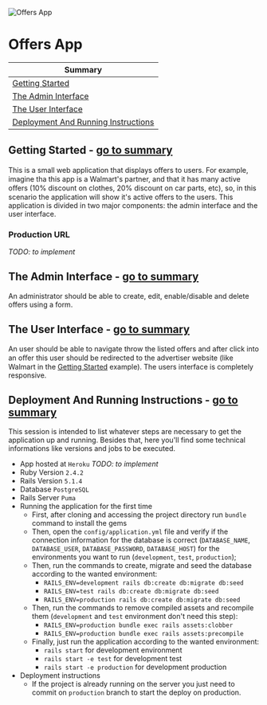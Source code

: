 ![Offers App](https://ih0.redbubble.net/image.118888820.1283/sticker,375x360-bg,ffffff.u3.png)

# Offers App

| Summary                                                                                          |
|--------------------------------------------------------------------------------------------------|
| [Getting Started](#getting-started---go-to-summary)                                              |
| [The Admin Interface](#the-admin-interface---go-to-summary)                                      |
| [The User Interface](#the-user-interface---go-to-summary)                                        |
| [Deployment And Running Instructions](#deployment-and-running-instructions---go-to-summary)      |

## Getting Started - [go to summary](#offers-app)

This is  a small web application that displays oﬀers to users. For example, imagine tha this app is 
a Walmart's partner, and that it has many active oﬀers (10% discount on clothes, 20% discount on car 
parts, etc), so, in this scenario the application will show it's active offers  to the users. This 
application is divided in two major components: the admin interface and the user interface.

### Production URL
_TODO: to implement_

## The Admin Interface - [go to summary](#offers-app)

An administrator should be able to create, edit, enable/disable and delete offers using a form.

## The User Interface - [go to summary](#offers-app)

An user should be able to navigate throw the listed offers and after click into an oﬀer this user 
should be redirected to the advertiser website (like Walmart in the [Getting Started](#getting-started-go-to-summary) 
example). The users interface is completely responsive.

## Deployment And Running Instructions - [go to summary](#offers-app)

This session is intended to list whatever steps are necessary to get the application up and running. 
Besides that, here you'll find some technical informations like versions and jobs to be executed.

* App hosted at `Heroku` _TODO: to implement_
* Ruby Version `2.4.2`
* Rails Version `5.1.4`
* Database `PostgreSQL`
* Rails Server `Puma`
* Running the application for the first time
  * First, after cloning and accessing the project directory run `bundle` command to install the gems
  * Then, open the `config/application.yml` file and verify if the connection information for the 
   database is correct (`DATABASE_NAME`, `DATABASE_USER`, `DATABASE_PASSWORD`, `DATABASE_HOST`) for
   the environments you want to run (`development`, `test`, `production`);
  * Then, run the commands to create, migrate and seed the database according to the wanted environment:
      * `RAILS_ENV=development rails db:create db:migrate db:seed`
      * `RAILS_ENV=test rails db:create db:migrate db:seed`
      * `RAILS_ENV=production rails db:create db:migrate db:seed`
  * Then, run the commands to remove compiled assets and recompile them (`development` and `test` 
  environment don't need this step):
      * `RAILS_ENV=production bundle exec rails assets:clobber`
      * `RAILS_ENV=production bundle exec rails assets:precompile`
  * Finally, just run the application according to the wanted environment:
      * `rails start` for development environment 
      * `rails start -e test` for development test
      * `rails start -e production` for development production
* Deployment instructions
  * If the project is already running on the server you just need to commit on `production` branch to 
  start the deploy on production.
